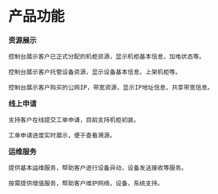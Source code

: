 # 产品功能

**资源展示**

    控制台展示客户已正式分配的机柜资源，显示机柜基本信息，加电状态等。

    控制台展示客户托管设备资源，显示设备基本信息，上架机柜等。
  
    控制台展示客户购买的公网IP，带宽资源，显示IP地址信息，共享带宽信息。

**线上申请**

    支持客户在线提交工单申请，目前支持机柜初装。

    工单申请进度实时展示，便于查看溯源。

**运维服务**
 
    提供基本运维服务，帮助客户进行设备异动，设备发送接收等服务。

    按需提供增值服务，帮助客户维护网络，设备，系统支持。
